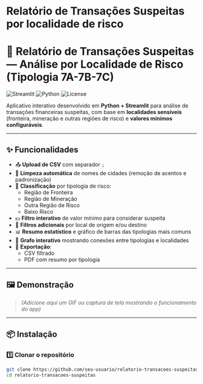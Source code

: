 # Relatório de Transações Suspeitas por localidade de risco
# 🚨 Relatório de Transações Suspeitas — Análise por Localidade de Risco (Tipologia 7A-7B-7C)

![Streamlit](https://img.shields.io/badge/Streamlit-App-red?logo=streamlit)
![Python](https://img.shields.io/badge/Python-3.8%2B-blue?logo=python)
![License](https://img.shields.io/badge/license-MIT-green)

Aplicativo interativo desenvolvido em **Python + Streamlit** para análise de transações financeiras suspeitas, com base em **localidades sensíveis** (fronteira, mineração e outras regiões de risco) e **valores mínimos configuráveis**.

---

## ✨ Funcionalidades

- 📤 **Upload de CSV** com separador `;`
- 🧹 **Limpeza automática** de nomes de cidades (remoção de acentos e padronização)
- 📍 **Classificação** por tipologia de risco:
  - Região de Fronteira
  - Região de Mineração
  - Outra Região de Risco
  - Baixo Risco
- 💵 **Filtro interativo** de valor mínimo para considerar suspeita
- 🔎 **Filtros adicionais** por local de origem e/ou destino
- 📊 **Resumo estatístico** e gráfico de barras das tipologias mais comuns
- 🔗 **Grafo interativo** mostrando conexões entre tipologias e localidades
- 📄 **Exportação**:
  - CSV filtrado
  - PDF com resumo por tipologia

---

## 🖼️ Demonstração

> *(Adicione aqui um GIF ou captura de tela mostrando o funcionamento do app)*

---

## 📦 Instalação

### 1️⃣ Clonar o repositório
```bash
git clone https://github.com/seu-usuario/relatorio-transacoes-suspeitas.git
cd relatorio-transacoes-suspeitas
